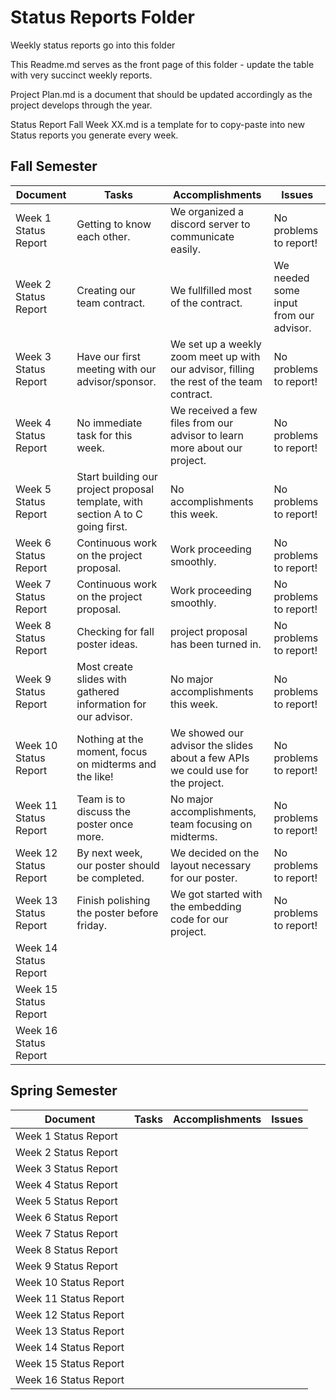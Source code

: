 # Status Reports Folder
Weekly status reports go into this folder

This Readme.md serves as the front page of this folder - update the table with very succinct weekly reports.

Project Plan.md is a document that should be updated accordingly as the project develops through the year.

Status Report Fall Week XX.md is a template for to copy-paste into new Status reports you generate every week.

## Fall Semester

| Document | Tasks | Accomplishments | Issues |
|---|---|---|---|
| Week 1 Status Report | Getting to know each other. | We organized a discord server to communicate easily. | No problems to report! |
| Week 2 Status Report | Creating our team contract. | We fullfilled most of the contract. | We needed some input from our advisor. |
| Week 3 Status Report | Have our first meeting with our advisor/sponsor. | We set up a weekly zoom meet up with our advisor, filling the rest of the team contract. | No problems to report! |
| Week 4 Status Report | No immediate task for this week. | We received a few files from our advisor to learn more about our project. | No problems to report! |
| Week 5 Status Report | Start building our project proposal template, with section A to C going first. | No accomplishments this week. | No problems to report! |
| Week 6 Status Report | Continuous work on the project proposal. | Work proceeding smoothly. | No problems to report! |
| Week 7 Status Report | Continuous work on the project proposal. | Work proceeding smoothly. | No problems to report! |
| Week 8 Status Report | Checking for fall poster ideas. | project proposal has been turned in. | No problems to report! |
| Week 9 Status Report | Most create slides with gathered information for our advisor. | No major accomplishments this week. | No problems to report! |
| Week 10 Status Report | Nothing at the moment, focus on midterms and the like! | We showed our advisor the slides about a few APIs we could use for the project. | No problems to report! |
| Week 11 Status Report | Team is to discuss the poster once more. | No major accomplishments, team focusing on midterms. | No problems to report! |
| Week 12 Status Report | By next week, our poster should be completed. | We decided on the layout necessary for our poster. | No problems to report! |
| Week 13 Status Report | Finish polishing the poster before friday. | We got started with the embedding code for our project. | No problems to report! |
| Week 14 Status Report | | | |
| Week 15 Status Report | | | |
| Week 16 Status Report | | | |

## Spring Semester

| Document | Tasks | Accomplishments| Issues |
|---|---|---|---|
| Week 1 Status Report | | | |
| Week 2 Status Report | | | |
| Week 3 Status Report | | | |
| Week 4 Status Report | | | |
| Week 5 Status Report | | | |
| Week 6 Status Report | | | |
| Week 7 Status Report | | | |
| Week 8 Status Report | | | |
| Week 9 Status Report | | | |
| Week 10 Status Report | | | |
| Week 11 Status Report | | | |
| Week 12 Status Report | | | |
| Week 13 Status Report | | | |
| Week 14 Status Report | | | |
| Week 15 Status Report | | | |
| Week 16 Status Report | | | |
